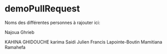 # demoPullRequest
Noms des différentes personnes à rajouter ici:

Najoua Ghrieb

KAHINA GHIDOUCHE
karima Saidi
Julien
Francis Lapointe-Boutin
Mamitiana Ramahefa





